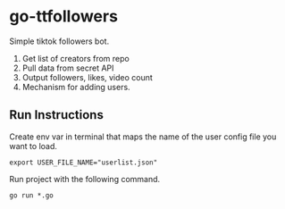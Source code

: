 # go-ttfollowers

Simple tiktok followers bot. 

1. Get list of creators from repo
2. Pull data from secret API
3. Output followers, likes, video count
4. Mechanism for adding users.


## Run Instructions

Create env var in terminal that maps the name of the user config file you want to load.
```
export USER_FILE_NAME="userlist.json"
```

Run project with the following command.
```
go run *.go
```

